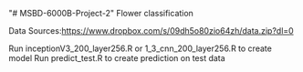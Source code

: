 "# MSBD-6000B-Project-2" 
Flower classification

Data Sources:https://www.dropbox.com/s/09dh5o80zio64zh/data.zip?dl=0

Run inceptionV3_200_layer256.R or 1_3_cnn_200_layer256.R to create model
Run predict_test.R to create prediction on test data
